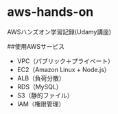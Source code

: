 # aws-hands-on
AWSハンズオン学習記録(Udamy講座)


##使用AWSサービス
- VPC（パブリック＋プライベート）
- EC2（Amazon Linux + Node.js）
- ALB（負荷分散）
- RDS（MySQL）
- S3（静的ファイル）
- IAM（権限管理）

